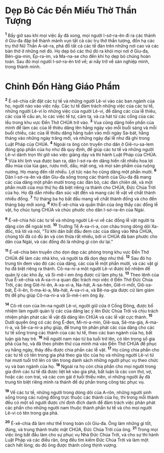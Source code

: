 

# Dẹp Bỏ Các Đền Miếu Thờ Thần Tượng
<sup><b>1</b></sup> Bấy giờ sau khi mọi việc ấy đã xong, mọi người I-sơ-ra-ên đi ra các thành ở Giu-đa đập bể thành mảnh vụn tất cả các trụ thờ thần tượng, đốn hạ các trụ thờ Nữ Thần A-sê-ra, phá đổ tất cả các tế đàn trên những nơi cao và các bàn thờ ở những nơi đó. Họ dẹp bỏ các thứ đó ra khỏi mọi nơi ở Giu-đa, Bên-gia-min, Ép-ra-im, và Ma-na-se cho đến khi họ dẹp bỏ chúng hoàn toàn. Sau đó mọi người I-sơ-ra-ên trở về; ai nấy trở về sản nghiệp mình, trong thành mình.

# Chỉnh Đốn Hàng Giáo Phẩm
<sup><b>2</b></sup> Ê-xê-chia cắt đặt các tư tế và những người Lê-vi vào các ban ngành của họ, người nào vào việc nấy. Các tư tế đảm trách những việc của các tư tế, những người Lê-vi lo những việc của người Lê-vi, để dâng các của lễ thiêu, các của lễ cầu an, lo các việc tế tự, cảm tạ, và ca hát từ các cổng của các lều trong khu vực Đền Thờ CHÚA trở vào. <sup><b>3</b></sup> Vua cũng dâng hiến phần của mình để làm các của lễ thiêu dâng lên hằng ngày vào mỗi buổi sáng và mỗi buổi chiều, các của lễ thiêu dâng hằng tuần vào mỗi ngày Sa-bát, hằng tháng vào những ngày trăng mới, và những ngày đại lễ như đã ghi trong Luật Pháp của CHÚA. <sup><b>4</b></sup> Ngoài ra ông còn truyền cho dân ở Giê-ru-sa-lem đóng góp phần của họ như đã quy định, để giúp các tư tế và những người Lê-vi dành trọn thì giờ vào việc giảng dạy và thi hành Luật Pháp của CHÚA. <sup><b>5</b></sup> Vừa khi lịnh vua được ban ra, dân I-sơ-ra-ên dâng hiến rất nhiều hoa lợi đầu mùa của lúa gạo, rượu mới, dầu, mật ong, và mọi sản phẩm của ruộng nương. Họ mang đến rất nhiều. Lợi tức nào họ cũng dâng một phần mười. <sup><b>6</b></sup> Dân I-sơ-ra-ên và dân Giu-đa sống trong các thành của Giu-đa đã mang các của dâng một phần mười trong các đàn bò, các đàn chiên dê, và một phần mười của mọi thứ họ đã biệt riêng ra thánh cho CHÚA, Đức Chúa Trời của họ. Họ đã dẫn nhiều đàn súc vật đến và mang các lễ vật về chất thành nhiều đống. <sup><b>7</b></sup> Từ tháng ba họ bắt đầu mang về chất thành đống và cho đến tháng bảy mới xong. <sup><b>8</b></sup> Khi Ê-xê-chia và quần thần của ông thấy các đống lễ vật, họ chúc tụng CHÚA và chúc phước cho dân I-sơ-ra-ên của Ngài.

<sup><b>9</b></sup> Ê-xê-chia hỏi các tư tế và những người Lê-vi về các đống lễ vật người ta dâng còn để ngoài trời. <sup><b>10</b></sup> Trưởng Tế A-xa-ri-a, con cháu trong dòng dõi Xa-đốc, trả lời và nói, “Từ khi dân bắt đầu đem các của dâng vào Nhà CHÚA, chúng tôi đã có đủ ăn và còn thừa rất nhiều, bởi vì CHÚA đã ban phước cho dân của Ngài, và các đống đó là những gì còn dư lại.”

<sup><b>11</b></sup> Ê-xê-chia bèn truyền cho dọn dẹp các phòng trong khu vực Đền Thờ CHÚA để làm các nhà kho, và người ta đã dọn dẹp như thế. <sup><b>12</b></sup> Sau đó họ trung tín đem vào đó các của dâng, các của lễ một phần mười, và các vật gì họ đã biệt riêng ra thánh. Cô-na-ni-a một người Lê-vi được bổ nhiệm để quản lý các kho ấy, và Si-mê-i em ông được cử làm phụ tá. <sup><b>13</b></sup> Theo lệnh của Vua Ê-xê-chia và A-xa-ri-a quan đặc trách mọi việc ở Đền Thờ Đức Chúa Trời, các ông Giê-hi-ên, A-xa-xi-a, Na-hát, A-sa-hên, Giê-ri-mốt, Giô-xa-bát, Ê-li-ên, Ít-ma-ki-a, Ma-hát, A-xa-ri-a, và Bê-na-gia được cử làm giám thị để phụ giúp Cô-na-ni-a và Si-mê-i em ông ấy.

<sup><b>14</b></sup> Cô-rê con của Im-na người Lê-vi, người giữ cửa ở Cổng Đông, được bổ nhiệm làm người quản lý các của dâng lạc ý lên Đức Chúa Trời và chịu trách nhiệm phân phát các lễ vật đã dâng lên CHÚA và các lễ vật cực thánh. <sup><b>15</b></sup> Dưới quyền ông có các ông Ê-đen, Mi-ni-a-min, Giê-sua, Sê-ma-gia, A-ma-ri-a, và Sê-ca-ni-a phụ giúp, để trung tín phân phát các của dâng cho các tư tế sống trong các thành của các tư tế, theo các ban ngành của họ, bất luận già hay trẻ. <sup><b>16</b></sup> Hễ người nam nào từ ba tuổi trở lên, có tên trong sổ gia phả của họ, và đã theo phiên thứ của mình mà vào Đền Thờ CHÚA để phục vụ hằng ngày, thảy đều được chia phần các lễ vật. <sup><b>17</b></sup> Họ cũng chia phần cho các tư tế có tên trong gia phả theo gia tộc của họ và những người Lê-vi từ hai mươi tuổi trở lên có tên trong danh sách những người phục vụ theo chức vụ và ban ngành của họ. <sup><b>18</b></sup> Ngoài ra họ còn chia phần cho mọi người trong gia đình các tư tế đã được liệt kê vào gia phả, bất luận là các con thơ, vợ, hoặc các con trai, và các con gái ở tuổi thiếu niên, vì những người ấy đã trung tín biệt riêng mình ra thánh để dự phần trong công tác phục vụ.

<sup><b>19</b></sup> Về các tư tế, những người trong dòng dõi của A-rôn, những người sinh sống trong các ruộng đồng trực thuộc các thành của họ, thì trong mỗi thành đều có một số người được chỉ định đích danh để đảm trách việc phân phát các phần cho những người nam thuộc thành phần tư tế và cho mọi người Lê-vi có tên trong gia phả.

<sup><b>20</b></sup> Ê-xê-chia đã làm như thế trong toàn cõi Giu-đa. Ông làm những gì tốt, đúng, và trung thành trước mặt CHÚA, Đức Chúa Trời của ông. <sup><b>21</b></sup> Trong mọi việc ông bắt đầu làm cho sự phục vụ Nhà Đức Chúa Trời, và cho sự thi hành Luật Pháp và các điều răn, ông đều tìm kiếm Đức Chúa Trời và làm một cách hết lòng; do đó ông được thành công thịnh vượng.

